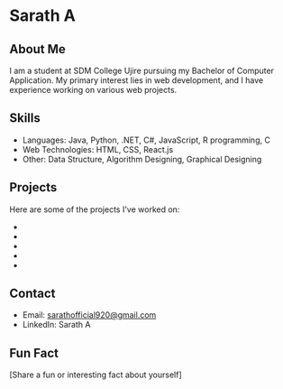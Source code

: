 # Sarath A

## About Me

I am a student at SDM College Ujire pursuing my Bachelor of Computer Application. My primary interest lies in web development, and I have experience working on various web projects.

## Skills

- Languages: Java, Python, .NET, C#, JavaScript, R programming, C
- Web Technologies: HTML, CSS, React.js
- Other: Data Structure, Algorithm Designing, Graphical Designing

## Projects

Here are some of the projects I've worked on:

- [Project 1]: [https://saratha9.github.io/Pranavam/]
- [Project 2]: (https://saratha9.github.io/Move-It/)
- [Project 3]: https://saratha9.github.io/Dice-Game/
- [Project 3]: https://saratha9.github.io/BeatMaster-Drum-Kit-Challenge/
- [Project 3]: https://saratha9.github.io/Dev.com/


## Contact

- Email: sarathofficial920@gmail.com
- LinkedIn: Sarath A

## Fun Fact

[Share a fun or interesting fact about yourself]
